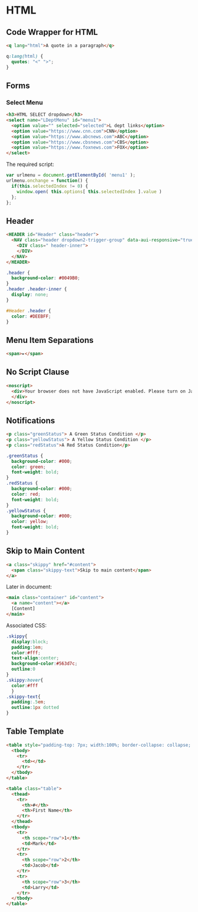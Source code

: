 # HTML

## Code Wrapper for HTML
```html
<q lang="html">A quote in a paragraph</q>
```
```css
q:lang(html) {
  quotes: "<" ">";
}
```

## Forms

### Select Menu
```html
<h3>HTML SELECT dropdown</h3>
<select name="LDeptMenu" id="menu1">
  <option value="" selected="selected">L dept links</option>
  <option value="https://www.cnn.com">CNN</option>
  <option value="https://www.abcnews.com">ABC</option>
  <option value="https://www.cbsnews.com">CBS</option>
  <option value="https://www.foxnews.com">FOX</option>
</select>
```
The required script:
```javascript
var urlmenu = document.getElementById( 'menu1' );
urlmenu.onchange = function() {
  if(this.selectedIndex != 0) {
    window.open( this.options[ this.selectedIndex ].value )
  };
};
```

## Header
```html
<HEADER id="Header" class="header">
  <NAV class="header dropdown2-trigger-group" data-aui-responsive="true">
    <DIV class=" header-inner">
    </DIV>
  </NAV>
</HEADER>
```

```css
.header {
  background-color: #0049B0;
}
.header .header-inner {
  display: none;
}

#Header .header { 
  color: #DEEBFF; 
}

```

## Menu Item Separations
```html
<span>▸</span>
```

## No Script Clause
```html
<noscript>
  <div>Your browser does not have JavaScript enabled. Please turn on JavaScript and try again.
  </div>
</noscript>
```

## Notifications
```html
<p class="greenStatus"> A Green Status Condition </p>
<p class="yellowStatus"> A Yellow Status Condition </p>
<p class="redStatus">A Red Status Condition</p>
```
```css
.greenStatus {
  background-color: #000;
  color: green;
  font-weight: bold;
}
.redStatus {
  background-color: #000;
  color: red;
  font-weight: bold;
}
.yellowStatus {
  background-color: #000;
  color: yellow;
  font-weight: bold;
}
```

## Skip to Main Content
```html
<a class="skippy" href="#content">
  <span class="skippy-text">Skip to main content</span>
</a>
```
Later in document:
```html
<main class="container" id="content">
  <a name="content"></a>
  [Content]
</main>
```
Associated CSS:
```css
.skippy{
  display:block;
  padding:1em;
  color:#fff;
  text-align:center;
  background-color:#563d7c;
  outline:0
}
.skippy:hover{
  color:#fff
  }
.skippy-text{
  padding:.5em;
  outline:1px dotted
}
```

## Table Template
```html
<table style="padding-top: 7px; width:100%; border-collapse: collapse; border-spacing: 0;">
  <tbody>
    <tr>
      <td></td>
    </tr>
  </tbody>
</table>
```
```html
<table class="table">
  <thead>
    <tr>
      <th>#</th>
      <th>First Name</th>
    </tr>
  </thead>
  <tbody>
    <tr>
      <th scope="row">1</th>
      <td>Mark</td>
    </tr>
    <tr>
      <th scope="row">2</th>
      <td>Jacob</td>
    </tr>
    <tr>
      <th scope="row">3</th>
      <td>Larry</td>
    </tr>
  </tbody>
</table>
```

